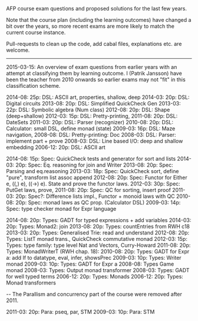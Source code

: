 AFP course exam questions and proposed solutions for the last few years.

Note that the course plan (including the learning outcomes) have
changed a bit over the years, so more recent exams are more likely to
match the current course instance.

Pull-requests to clean up the code, add cabal files, explanations
etc. are welcome.

----------------------------------------------------------------

2015-03-15: An overview of exam questions from earlier years with an
attempt at classifying them by learning outcome. I (Patrik Jansson)
have been the teacher from 2010 onwards so earlier exams may not "fit"
in this classification scheme.

2014-08: 25p: DSL:   ASCII art, properties, shallow, deep
2014-03: 20p: DSL:   Digital circuits
2013-08: 20p: DSL:   Simplified QuickCheck Gen
2013-03: 22p: DSL:   Symbolic algebra (Num class)
2012-08: 20p: DSL:   Shape (deep+shallow)
2012-03: 15p: DSL:   Pretty-printing, 
2011-08: 20p: DSL:   DateSets
2011-03: 20p: DSL:   Parser (recognizer)
2010-08: 20p: DSL:   Calculator: small DSL, define monad (state)
2009-03: 16p: DSL:   Maze navigation, 
2008-08:      DSL:   Pretty-printing: Doc
2008-03:      DSL:   Parser: implement part + prove
2008-03:      DSL:   Line based I/O: deep and shallow embedding
2006-12: 20p: DSL:   ASCII art

2014-08: 15p: Spec:  QuickCheck tests and generator for sort and lists
2014-03: 20p: Spec:  Eq. reasoning for join and Writer
2013-08: 20p: Spec:  Parsing and eq.reasoning
2013-03: 18p: Spec:  QuickCheck sort, define "pure", transform list assoc append
2012-08: 20p: Spec:  Functor for Either e, ((,) e), ((->) e). State and prove the functor laws.
2012-03: 30p: Spec:  PutGet laws, prove, 
2011-08: 20p: Spec:  QC for sorting, insert proof
2011-03: 20p: Spec?: Difference lists impl., Functor + monoid laws with QC
2010-08: 20p: Spec:  monad laws as QC prop. (Calculator DSL)
2009-03: 14p: Spec:  type checker monad for Expr language

2014-08: 20p: Types: GADT for typed expressions + add variables
2014-03: 20p: Types: Monad2: join
2013-08: 20p: Types: countEntries from RWH c18
2013-03: 20p: Types: Generalised Trie: read and understand
2012-08: 20p: Types: ListT monad trans., QuickCheck commutative monad
2012-03: 15p: Types: type family: type level Nat and Vectors, Curry-Howard
2011-08: 20p: Types: MonadWriterT (RWH chap. 18): 
2010-08: 20p: Types: GADT for Expr a: add If to datatype, eval, infer, showsPrec
2009-03: 10p: Types: Writer monad
2009-03: 10p: Types: GADT for Expr a 
2008-08:      Types  Game monad
2008-03:      Types: Output monad transformer
2008-03:      Types: GADT for well typed terms
2006-12: 20p: Types: Monads
2006-12: 20p: Types: Monad transformers

-- The Parallism and concurrency part of the course were removed after 2011.

2011-03: 20p: Para:  pseq, par, STM
2009-03: 10p: Para:  STM
